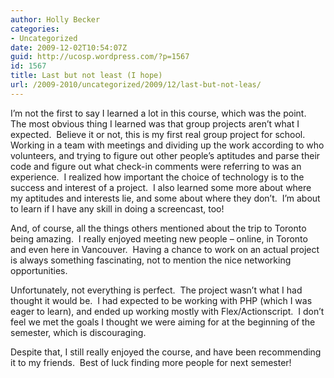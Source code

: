 ```yaml
---
author: Holly Becker
categories:
- Uncategorized
date: 2009-12-02T10:54:07Z
guid: http://ucosp.wordpress.com/?p=1567
id: 1567
title: Last but not least (I hope)
url: /2009-2010/uncategorized/2009/12/last-but-not-leas/
---
```


I&#8217;m not the first to say I learned a lot in this course, which was the point.  The most obvious thing I learned was that group projects aren&#8217;t what I expected.  Believe it or not, this is my first real group project for school.  Working in a team with meetings and dividing up the work according to who volunteers, and trying to figure out other people&#8217;s aptitudes and parse their code and figure out what check-in comments were referring to was an experience.  I realized how important the choice of technology is to the success and interest of a project.  I also learned some more about where my aptitudes and interests lie, and some about where they don&#8217;t.  I&#8217;m about to learn if I have any skill in doing a screencast, too!

And, of course, all the things others mentioned about the trip to Toronto being amazing.  I really enjoyed meeting new people &#8211; online, in Toronto and even here in Vancouver.  Having a chance to work on an actual project is always something fascinating, not to mention the nice networking opportunities.

Unfortunately, not everything is perfect.  The project wasn&#8217;t what I had thought it would be.  I had expected to be working with PHP (which I was eager to learn), and ended up working mostly with Flex/Actionscript.  I don&#8217;t feel we met the goals I thought we were aiming for at the beginning of the semester, which is discouraging.

Despite that, I still really enjoyed the course, and have been recommending it to my friends.  Best of luck finding more people for next semester!